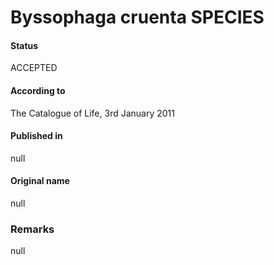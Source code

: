 Byssophaga cruenta SPECIES
=======

#### Status
ACCEPTED

#### According to
The Catalogue of Life, 3rd January 2011

#### Published in
null

#### Original name
null

### Remarks
null